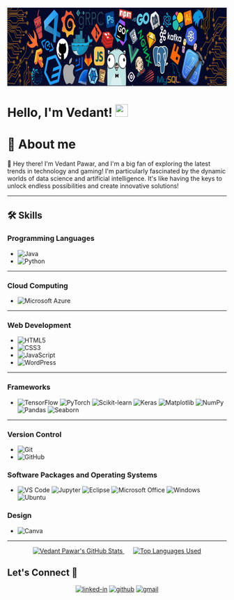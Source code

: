 <p align="center"><img src="https://github.com/abhinav-bohra/abhinav-bohra/blob/main/header.png" width="1380px" height="180px"></p>

# Hello, I'm Vedant! <img src="https://media.giphy.com/media/hvRJCLFzcasrR4ia7z/giphy.gif" width="29px" height="29px">

# 🚀 About me
👋 Hey there! I'm Vedant Pawar, and I'm a big fan of exploring the latest trends in technology and gaming! I'm particularly fascinated by the dynamic worlds of data science and artificial intelligence. It's like having the keys to unlock endless possibilities and create innovative solutions!

<hr>

## 🛠️ Skills

### Programming Languages
- ![Java](https://img.shields.io/badge/Java-ED8B00?style=for-the-badge&logo=java&logoColor=white)
- ![Python](https://img.shields.io/badge/Python-3776AB?style=for-the-badge&logo=python&logoColor=white)

<hr>

### Cloud Computing
- ![Microsoft Azure](https://img.shields.io/badge/Microsoft_Azure-0089D6?style=for-the-badge&logo=microsoft-azure&logoColor=white)

<hr>

### Web Development
- ![HTML5](https://img.shields.io/badge/HTML5-E34F26?style=for-the-badge&logo=html5&logoColor=white)
- ![CSS3](https://img.shields.io/badge/CSS3-1572B6?style=for-the-badge&logo=css3&logoColor=white)
- ![JavaScript](https://img.shields.io/badge/JavaScript-F7DF1E?style=for-the-badge&logo=javascript&logoColor=black)
- ![WordPress](https://img.shields.io/badge/WordPress-%23117AC9.svg?style=for-the-badge&logo=WordPress&logoColor=white)

<hr>

### Frameworks
- ![TensorFlow](https://img.shields.io/badge/TensorFlow-FF6F00?style=for-the-badge&logo=tensorflow&logoColor=white)
![PyTorch](https://img.shields.io/badge/PyTorch-EE4C2C?style=for-the-badge&logo=pytorch&logoColor=white)
![Scikit-learn](https://img.shields.io/badge/Scikit_Learn-F7931E?style=for-the-badge&logo=scikit-learn&logoColor=white)
![Keras](https://img.shields.io/badge/Keras-D00000?style=for-the-badge&logo=keras&logoColor=white)
![Matplotlib](https://img.shields.io/badge/Matplotlib-3776AB?style=for-the-badge&logo=matplotlib&logoColor=white)
![NumPy](https://img.shields.io/badge/NumPy-013243?style=for-the-badge&logo=numpy&logoColor=white)
![Pandas](https://img.shields.io/badge/Pandas-150458?style=for-the-badge&logo=pandas&logoColor=white)
![Seaborn](https://img.shields.io/badge/Seaborn-4EAE4E?style=for-the-badge&logo=seaborn&logoColor=white)

<hr>

### Version Control
- ![Git](https://img.shields.io/badge/Git-F05032?style=for-the-badge&logo=git&logoColor=white)
- ![GitHub](https://img.shields.io/badge/GitHub-181717?style=for-the-badge&logo=github&logoColor=white)

### Software Packages and Operating Systems
- ![VS Code](https://img.shields.io/badge/VS_Code-007ACC?style=for-the-badge&logo=visual-studio-code&logoColor=white)
![Jupyter](https://img.shields.io/badge/Jupyter-F37626?style=for-the-badge&logo=jupyter&logoColor=white)
![Eclipse](https://img.shields.io/badge/Eclipse-2C2255?style=for-the-badge&logo=eclipse&logoColor=white)
![Microsoft Office](https://img.shields.io/badge/Microsoft_Office-D83B01?style=for-the-badge&logo=microsoft-office&logoColor=white)
![Windows](https://img.shields.io/badge/Windows-0078D6?style=for-the-badge&logo=windows&logoColor=white)
![Ubuntu](https://img.shields.io/badge/Ubuntu-E95420?style=for-the-badge&logo=ubuntu&logoColor=white)

### Design
- ![Canva](https://img.shields.io/badge/Canva-00C4CC?style=for-the-badge&logo=canva&logoColor=white)

<hr>

<div align="center">
  <a href="https://github.com/VedantPawar19" target="_blank" rel="noopener noreferrer" style="padding: 10px;">
    <img src="https://github-readme-stats.vercel.app/api?username=VedantPawar19&show_icons=true&theme=dark&hide_border=true&count_private=true" alt="Vedant Pawar's GitHub Stats" style="width: auto; height: 200px;">
  </a>

  <a href="https://github.com/VedantPawar19?tab=repositories" target="_blank" rel="noopener noreferrer" style="padding: 10px;">
    <img src="https://github-readme-stats.vercel.app/api/top-langs/?username=VedantPawar19&layout=compact&theme=dark&hide_border=true" alt="Top Languages Used" style="width: auto; height: 200px;">
  </a>
</div>

## Let's Connect 🤝 <br>

<div align="center">
  
[![linked-in](https://img.shields.io/badge/Linked_In-0077B5?style=for-the-badge&logo=LinkedIn&logoColor=white)](https://www.linkedin.com/in/VedantPawar1910/)
[![github](https://img.shields.io/badge/GitHub-000000?style=for-the-badge&logo=GitHub&logoColor=white)](https://github.com/VedantPawar19)
[![gmail](https://img.shields.io/badge/Gmail-D14836?style=for-the-badge&logo=Gmail&logoColor=white)](mailto:vedantspawar1910@gmail.com)

</div>
